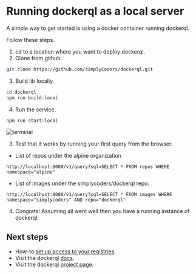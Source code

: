 # Running dockerql as a local server

A simple way to get started is using a docker container running dockerql. 

Follow these steps.

1. cd to a location where you want to deploy dockerql. 
2. Clone from github.
~~~bash
git clone https://github.com/simplyCoders/dockerql.git
~~~
3. Build lib locally.
~~~bash
cd dockerql
npm run build:local
~~~
4. Run the service.
~~~bash
npm run start:local
~~~

![terminal](./terminal.png)

3. Test that it works by running your first query from the browser.

* List of repos under the alpine organization 
~~~
http://localhost:8080/v1/query?sql=SELECT * FROM repos WHERE namespace="alpine"
~~~

* List of images under the simplycoders/dockerql repo:
~~~
http://localhost:8080/v1/query?sql=SELECT * FROM images WHERE namespace="simplycoders" AND repo="dockerql"
~~~

4. Congrats! Assuming all went well then you have a running instance of dockerql.

## Next steps

* How-to [set up access to your registries](./set-up-access-to-registries).
* Visit the dockerql [docs](./).
* Visit the dockerql [project page](https://github.com/simplyCoders/dockerql).
